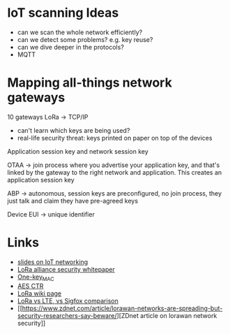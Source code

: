 

# IoT scanning Ideas

-   can we scan the whole network efficiently?
-   can we detect some problems? e.g. key reuse?
-   can we dive deeper in the protocols?
-   MQTT

# Mapping all-things network gateways

10 gateways LoRa -> TCP/IP

-   can't learn which keys are being used?
-   real-life security threat: keys printed on paper on top of the devices

Application session key and network session key

OTAA -> join process where you advertise your application key, and
that's linked by the gateway to the right network and application.
This creates an application session key

ABP -> autonomous, session keys are preconfigured, no join process,
they just talk and claim they have pre-agreed keys

Device EUI -> unique identifier

# Links

-   [slides on IoT networking](https://learnit.itu.dk/pluginfile.php/239105/mod_resource/content/1/IoT2019_Networking_1.pdf)
-   [LoRa alliance security whitepaper](https://lora-alliance.org/sites/default/files/2019-05/lorawan_security_whitepaper.pdf)
-   [One-key<sub>MAC</sub>](https://en.wikipedia.org/wiki/One-key_MAC)
-   [AES CTR](https://en.wikipedia.org/wiki/Block_cipher_mode_of_operation#Counter_(CTR))
-   [LoRa wiki page](https://en.wikipedia.org/wiki/LoRa)
-   [LoRa vs LTE, vs Sigfox comparison](http://www.nickhunn.com/lora-vs-lte-m-vs-sigfox/)
-   [[<https://www.zdnet.com/article/lorawan-networks-are-spreading-but-security-researchers-say-beware/>][ZDnet article on lorawan network security]]

